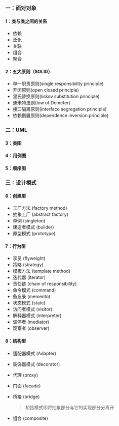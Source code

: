 ### 一：面对对象

#### 1：类与类之间的关系
+ 依赖
+ 泛化
+ 关联
+ 组合
+ 聚合

#### 2：五大原则（SOLID）
+ 单一职责原则(single responsibility principle)
+ 开闭原则(open closed principle)
+ 里氏替换原则(liskov substitution principle)
+ 迪米特法则(low of Demeter)
+ 接口隔离原则(interface segregation principle)
+ 依赖倒置原则(dependence inversion principle)


### 二：UML

#### 3：类图

#### 4：用例图

#### 5：顺序图

### 三：设计模式

#### 6：创建型
+ 工厂方法 (factory method)
+ 抽象工厂 (abstract factory)
+ 单例 (singleton)
+ 建造者模式 (builder)
+ 原型模式 (prototype)

#### 7：行为型
+ 享员 (flyweight)
+ 策略 (strategy)
+ 模板方法 (template method)
+ 迭代器 (iterator)
+ 责任链 (chain of responsibility)
+ 命令模式 (command)
+ 备忘录 (memento)
+ 状态模式 (state)
+ 访问者模式 (visitor)
+ 解释器模式 (interpreter)
+ 调停者 (mediator)
+ 观察者 (observer)

#### 8：结构型
+ 适配器模式 (Adapter)

+ 装饰器模式 (decorator)

+ 代理 (proxy)

+ 门面 (facade)

+ 桥接 (bridge)

  > 桥接模式即将抽象部分与它的实现部分分离开

+ 组合 (composite)
